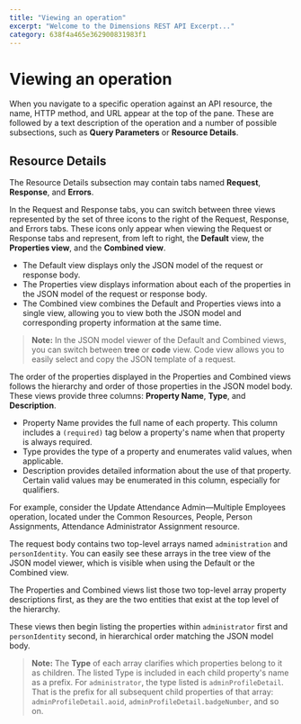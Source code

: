 ```yaml
---
title: "Viewing an operation"
excerpt: "Welcome to the Dimensions REST API Excerpt..."
category: 638f4a465e362900831983f1
---
```


# Viewing an operation

When you navigate to a specific operation against an API resource, the name, HTTP method, and URL appear at the top of the pane. These are followed by a text description of the operation and a number of possible subsections, such as **Query Parameters** or **Resource Details**.

## Resource Details

The Resource Details subsection may contain tabs named **Request**, **Response**, and **Errors**. 

In the Request and Response tabs, you can switch between three views represented by the set of three icons to the right of the Request, Response, and Errors tabs. These icons only appear when viewing the Request or Response tabs and represent, from left to right, the **Default** view, the **Properties view**, and the **Combined view**.

* The Default view displays only the JSON model of the request or response body. 
* The Properties view displays information about each of the properties in the JSON model of the request or response body.
* The Combined view combines the Default and Properties views into a single view, allowing you to view both the JSON model and corresponding property information at the same time.

> **Note:** In the JSON model viewer of the Default and Combined views, you can switch between **tree** or **code** view. Code view allows you to easily select and copy the JSON template of a request.

The order of the properties displayed in the Properties and Combined views follows the hierarchy and order of those properties in the JSON model body. These views provide three columns: **Property Name**, **Type**, and **Description**.

* Property Name provides the full name of each property. This column includes a `(required)` tag below a property's name when that property is always required.
* Type provides the type of a property and enumerates valid values, when applicable.
* Description provides detailed information about the use of that property. Certain valid values may be enumerated in this column, especially for qualifiers.

For example, consider the Update Attendance Admin—Multiple Employees operation, located under the Common Resources, People, Person Assignments, Attendance Administrator Assignment resource. 

The request body contains two top-level arrays named `administration` and `personIdentity`. You can easily see these arrays in the tree view of the JSON model viewer, which is visible when using the Default or the Combined view.

The Properties and Combined views list those two top-level array property descriptions first, as they are the two entities that exist at the top level of the hierarchy. 

These views then begin listing the properties within `administrator` first and `personIdentity` second, in hierarchical order matching the JSON model body.

> **Note:** The **Type** of each array clarifies which properties belong to it as children. The listed Type is included in each child property's name as a prefix. For `administrator`, the type listed is `adminProfileDetail`. That is the prefix for all subsequent child properties of that array: `adminProfileDetail.aoid`, `adminProfileDetail.badgeNumber`, and so on.

